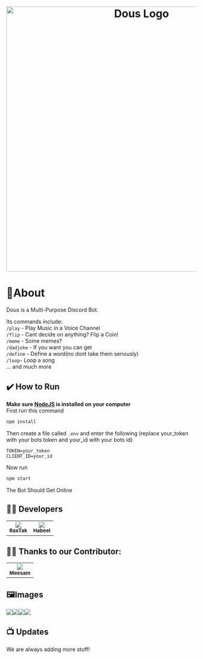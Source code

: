 # <div align="center"><a href="https://replit.com/@habeel/Dous#index.js" target="_blank"><img alt="Dous Logo" src="https://cdn.discordapp.com/attachments/1041381301309161473/1044261316027752478/dous-transparent.png" width="700"></a></div>
# 🍁About
Dous is a Multi-Purpose Discord Bot.
<br>

Its  commands include:<br>
`/play` - Play Music in a Voice Channel<br>
`/flip` - Cant decide on anything? Flip a Coin!<br>
`/meme` - Some memes?<br>
`/dadjoke` - If you want you can get<br>
`/define` - Define a word(no dont take them seriously)<br>
`/loop`- Loop a song<br>
… and much more<br>

## ✔️ How to Run
**Make sure [NodeJS](https://nodejs.org/en/download/) is installed on your computer**<br>
First run this command
```sh
npm install
```
Then create a file called ```.env``` and enter the following (replace your_token with your bots token and your_id with your bots id)
```env
TOKEN=your_token
CLIENT_ID=your_id
```
Now run 
```sh
npm start
```
The Bot Should Get Online
## 👨‍💻 Developers
<table>
  <tr align="center">
    <td><a href="https://github.com/RaxTak"><img src="https://avatars.githubusercontent.com/u/105811418?s=100" /><br /><sub><b>RaxTak</b></sub></a></td>
    <td><a href="https://github.com/Habeel06"><img src="https://avatars.githubusercontent.com/u/102403483?s=100" /><br /><sub><b>Habeel</b></sub></a></td>
   
  </tr>
</table>

## 👨‍💻 Thanks to our Contributor:
  <table>
  <tr align="center">
    <td><a href="https://github.com/Meesam4687"><img src="https://avatars.githubusercontent.com/u/70945820?s=100" /><br /><sub><b>Meesam</b></sub></a></td>
   
  </tr>
</table>

<table>
  
## 🖼️Images
<img src="https://i.imgur.com/V7N5bao.png">
<img src="https://i.imgur.com/nmuQOnH.png">
<img src="https://i.imgur.com/0hFMius.png">
<img src="https://i.imgur.com/fjSUMsK.png">

## 📺 Updates
We are always adding more stuff!
